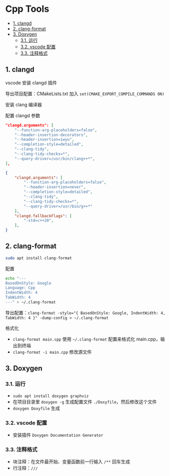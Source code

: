 # Cpp Tools

- [1. clangd](#1-clangd)
- [2. clang-format](#2-clang-format)
- [3. Doxygen](#3-doxygen)
  - [3.1. 运行](#31-运行)
  - [3.2. vscode 配置](#32-vscode-配置)
  - [3.3. 注释格式](#33-注释格式)

## 1. clangd

vscode 安装 clangd 插件

导出项目配置：CMakeLists.txt 加入 `set(CMAKE_EXPORT_COMPILE_COMMANDS ON)`

安装 clang 编译器

配置 clangd 参数

```json
"clangd.arguments": [
    "--function-arg-placeholders=false",
    "--header-insertion-decorators",
    "--header-insertion=iwyu",
    "--completion-style=detailed",
    "--clang-tidy",
    "--clang-tidy-checks=*",
    "--query-driver=/usr/bin/clang++*",
],

{
    "clangd.arguments": [
        "--function-arg-placeholders=false",
        "--header-insertion=never",
        "--completion-style=detailed",
        "--clang-tidy",
        "--clang-tidy-checks=*",
        "--query-driver=/usr/bin/g++*"
    ],
    "clangd.fallbackFlags": [
        "-std=c++20",
    ],
}
```

## 2. clang-format

```sh
sudo apt install clang-format
```

配置

```sh
echo "---
BasedOnStyle: Google
Language: Cpp
IndentWidth: 4
TabWidth: 4
---" > ~/.clang-format
```

导出配置：`clang-format -style="{ BasedOnStyle: Google, IndentWidth: 4, TabWidth: 4 }" -dump-config > ~/.clang-format`

格式化

- `clang-format main.cpp` 使用 `~/.clang-format` 配置来格式化 main.cpp，输出到终端
- `clang-format -i main.cpp` 修改源文件

## 3. Doxygen

### 3.1. 运行

- `sudo apt install doxygen graphviz`
- 在项目目录里 `doxygen -g` 生成配置文件 `./Doxyfile`，然后修改这个文件
- `doxygen Doxyfile` 生成

### 3.2. vscode 配置

- 安装插件 `Doxygen Documentation Generator`

### 3.3. 注释格式

- 块注释：在文件最开始、变量函数前一行输入 `/**` 回车生成
- 行注释：`///`
